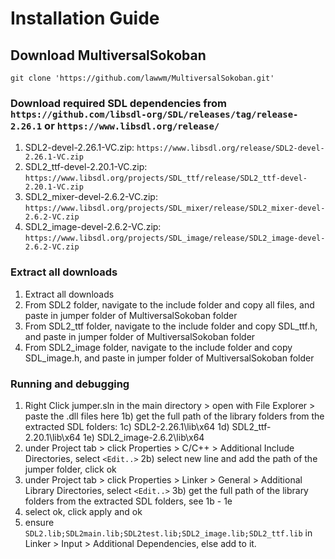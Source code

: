 # Installation Guide #

## Download MultiversalSokoban ##
`git clone 'https://github.com/lawwm/MultiversalSokoban.git'`

### Download required SDL dependencies from `https://github.com/libsdl-org/SDL/releases/tag/release-2.26.1` or `https://www.libsdl.org/release/`
1) SDL2-devel-2.26.1-VC.zip: `https://www.libsdl.org/release/SDL2-devel-2.26.1-VC.zip` 
2) SDL2_ttf-devel-2.20.1-VC.zip: `https://www.libsdl.org/projects/SDL_ttf/release/SDL2_ttf-devel-2.20.1-VC.zip`
3) SDL2_mixer-devel-2.6.2-VC.zip: `https://www.libsdl.org/projects/SDL_mixer/release/SDL2_mixer-devel-2.6.2-VC.zip`
4) SDL2_image-devel-2.6.2-VC.zip: `https://www.libsdl.org/projects/SDL_image/release/SDL2_image-devel-2.6.2-VC.zip`

### Extract all downloads
1) Extract all downloads
2) From SDL2 folder, navigate to the include folder and copy all files, and paste in jumper folder of MultiversalSokoban folder
3) From SDL2_ttf folder, navigate to the include folder and copy SDL_ttf.h, and paste in jumper folder of MultiversalSokoban folder
4) From SDL2_image folder, navigate to the include folder and copy SDL_image.h, and paste in jumper folder of MultiversalSokoban folder


### Running and debugging
1) Right Click jumper.sln in the main directory > open with File Explorer > paste the .dll files here
    1b) get the full path of the library folders from the extracted SDL folders:
    1c) SDL2-2.26.1\lib\x64
    1d) SDL2_ttf-2.20.1\lib\x64
    1e) SDL2_image-2.6.2\lib\x64
2) under Project tab > click Properties > C/C++ > Additional Include Directories, select `<Edit..>`
    2b) select new line and add the path of the jumper folder, click ok
3) under Project tab > click Properties > Linker > General > Additional Library Directories, select `<Edit..>`
    3b) get the full path of the library folders from the extracted SDL folders, see 1b - 1e
4) select ok, click apply and ok
5) ensure `SDL2.lib;SDL2main.lib;SDL2test.lib;SDL2_image.lib;SDL2_ttf.lib` in Linker > Input > Additional Dependencies, else add to it.